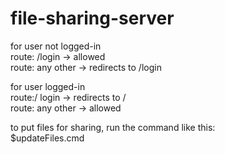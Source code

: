 # file-sharing-server

for user not logged-in<br>
route: /login -> allowed<br>
route: any other -> redirects to /login



for user logged-in<br>
route:/ login -> redirects to /<br>
route: any other -> allowed



to put files for sharing, run the command like this:<br>
$updateFiles.cmd <filename>
